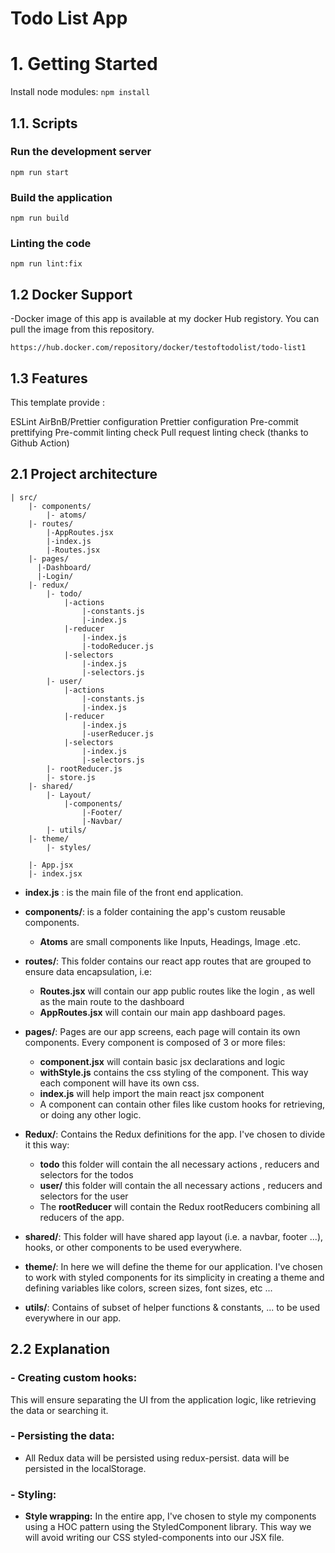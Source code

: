 # Todo List App

# 1. Getting Started

Install node modules: `npm install`

## 1.1. Scripts

### Run the development server

`npm run start`

### Build the application

`npm run build`

### Linting the code

`npm run lint:fix`

## 1.2 Docker Support

-Docker image of this app is available at my docker Hub registory. You can pull the image from this repository.

`https://hub.docker.com/repository/docker/testoftodolist/todo-list1`

## 1.3 Features

This template provide :

ESLint AirBnB/Prettier configuration
Prettier configuration
Pre-commit prettifying
Pre-commit linting check
Pull request linting check (thanks to Github Action)

## 2.1 Project architecture

```
| src/
    |- components/
        |- atoms/
    |- routes/
        |-AppRoutes.jsx
        |-index.js
        |-Routes.jsx
    |- pages/
      |-Dashboard/
      |-Login/
    |- redux/
        |- todo/
            |-actions
                |-constants.js
                |-index.js
            |-reducer
                |-index.js
                |-todoReducer.js
            |-selectors
                |-index.js
                |-selectors.js
        |- user/
            |-actions
                |-constants.js
                |-index.js
            |-reducer
                |-index.js
                |-userReducer.js
            |-selectors
                |-index.js
                |-selectors.js
        |- rootReducer.js
        |- store.js
    |- shared/
        |- Layout/
            |-components/
                |-Footer/
                |-Navbar/
        |- utils/
    |- theme/
        |- styles/

    |- App.jsx
    |- index.jsx
```

- **index.js** : is the main file of the front end application.
- **components/**: is a folder containing the app's custom reusable components.

  - **Atoms** are small components like Inputs, Headings, Image .etc.

- **routes/**: This folder contains our react app routes that are grouped to ensure data encapsulation,
  i.e:

  - **Routes.jsx** will contain our app public routes like the login , as well as the main route to the dashboard
  - **AppRoutes.jsx** will contain our main app dashboard pages.

- **pages/**: Pages are our app screens, each page will contain its own components. Every component is composed of 3 or more files:

  - **component.jsx** will contain basic jsx declarations and logic
  - **withStyle.js** contains the css styling of the component. This way each component will have its own css.
  - **index.js** will help import the main react jsx component
  - A component can contain other files like custom hooks for retrieving, or doing any other logic.

- **Redux/**: Contains the Redux definitions for the app. I've chosen to divide it this way:

  - **todo** this folder will contain the all necessary actions , reducers and selectors for the todos
  - **user/** this folder will contain the all necessary actions , reducers and selectors for the user
  - The **rootReducer** will contain the Redux rootReducers combining all reducers of the app.

- **shared/**: This folder will have shared app layout (i.e. a navbar, footer ...), hooks, or other components to be used everywhere.

- **theme/**: In here we will define the theme for our application. I've chosen to work with styled components for its simplicity in creating a theme and
  defining variables like colors, screen sizes, font sizes, etc ...

- **utils/**: Contains of subset of helper functions & constants, ... to be used everywhere in our app.

## 2.2 Explanation

### - Creating custom hooks:

This will ensure separating the UI from the application logic, like retrieving the data or searching it.

### - Persisting the data:

- All Redux data will be persisted using redux-persist. data will be persisted in the localStorage.

### - Styling:

- **Style wrapping:** In the entire app, I've chosen to style my components using a HOC pattern using the StyledComponent library.
  This way we will avoid writing our CSS styled-components into our JSX file.
